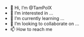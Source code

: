 - 👋 Hi, I’m @TamPolX
- 👀 I’m interested in ...
- 🌱 I’m currently learning ...
- 💞️ I’m looking to collaborate on ...
- 📫 How to reach me 
